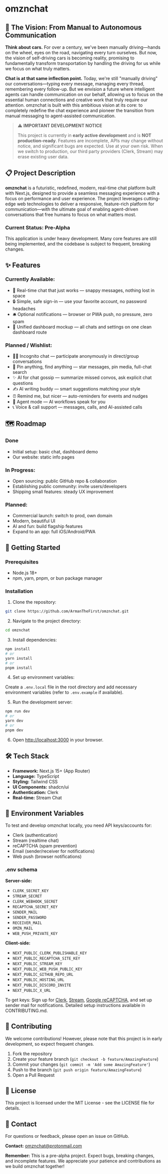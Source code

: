 # omznchat

## 🚗 The Vision: From Manual to Autonomous Communication

**Think about cars.** For over a century, we've been manually driving—hands on the wheel, eyes on the road, navigating every turn ourselves. But now, the vision of self-driving cars is becoming reality, promising to fundamentally transform transportation by handling the driving for us while we focus on what truly matters.

**Chat is at that same inflection point.** Today, we're still "manually driving" our conversations—typing every message, managing every thread, remembering every follow-up. But we envision a future where intelligent agents can handle communication on our behalf, allowing us to focus on the essential human connections and creative work that truly require our attention. omznchat is built with this ambitious vision at its core: to completely redefine the chat experience and pioneer the transition from manual messaging to agent-assisted communication.

> ⚠️ **IMPORTANT DEVELOPMENT NOTICE**
>
> This project is currently in **early active development** and is **NOT production-ready**. Features are incomplete, APIs may change without notice, and significant bugs are expected. Use at your own risk. When we switch to production, our third party providers (Clerk, Stream) may erase existing user data.

## 📋 Project Description

**omznchat** is a futuristic, redefined, modern, real-time chat platform built with Next.js, designed to provide a seamless messaging experience with a focus on performance and user experience. The project leverages cutting-edge web technologies to deliver a responsive, feature-rich platform for communication—with the ultimate goal of enabling agent-driven conversations that free humans to focus on what matters most.

### Current Status: Pre-Alpha

This application is under heavy development. Many core features are still being implemented, and the codebase is subject to frequent, breaking changes.

## ✨ Features

### Currently Available:

- 💬 Real-time chat that just works — snappy messages, nothing lost in space
- 🔒 Simple, safe sign-in — use your favorite account, no password headaches
- 🛎️ Optional notifications — browser or PWA push, no pressure, zero spam
- 🧭 Unified dashboard mockup — all chats and settings on one clean dashboard route

### Planned / Wishlist:

- 🕵️‍♂️ Incognito chat — participate anonymously in direct/group conversations
- 📌 Pin anything, find anything — star messages, pin media, full-chat search
- ✨ AI for chat gossip — summarize missed convos, ask explicit chat questions
- ✍️ AI writing buddy — smart suggestions matching your style
- ⏰ Remind me, but nicer — auto-reminders for events and nudges
- 🤖 Agent mode — AI workflows speak for you
- 📞 Voice & call support — messages, calls, and AI-assisted calls

## 🗺️ Roadmap

### Done

- Initial setup: basic chat, dashboard demo
- Our website: static info pages

### In Progress:

- Open sourcing: public GitHub repo & collaboration
- Establishing public community: invite users/developers
- Shipping small features: steady UX improvement

### Planned:

- Commercial launch: switch to prod, own domain
- Modern, beautiful UI
- AI and fun: build flagship features
- Expand to an app: full iOS/Android/PWA

## 🚀 Getting Started

### Prerequisites

- Node.js 18+
- npm, yarn, pnpm, or bun package manager

### Installation

1. Clone the repository:

```bash
git clone https://github.com/ArmanTheFirst/omznchat.git
```

2. Navigate to the project directory:

```bash
cd omznchat
```

3. Install dependencies:

```bash
npm install
# or
yarn install
# or
pnpm install
```

4. Set up environment variables:

Create a `.env.local` file in the root directory and add necessary environment variables (refer to `.env.example` if available).

5. Run the development server:

```bash
npm run dev
# or
yarn dev
# or
pnpm dev
```

6. Open [http://localhost:3000](http://localhost:3000) in your browser.

## 🛠️ Tech Stack

- **Framework:** Next.js 15+ (App Router)
- **Language:** TypeScript
- **Styling:** Tailwind CSS
- **UI Components:** shadcn/ui
- **Authentication:** Clerk
- **Real-time:** Stream Chat

## 🔧 Environment Variables

To test and develop omznchat locally, you need API keys/accounts for:

- Clerk (authentication)
- Stream (realtime chat)
- reCAPTCHA (spam prevention)
- Email (sender/receiver for notifications)
- Web push (browser notifications)

### .env schema

**Server-side:**

- `CLERK_SECRET_KEY`
- `STREAM_SECRET`
- `CLERK_WEBHOOK_SECRET`
- `RECAPTCHA_SECRET_KEY`
- `SENDER_MAIL`
- `SENDER_PASSWORD`
- `RECEIVER_MAIL`
- `OMZN_MAIL`
- `WEB_PUSH_PRIVATE_KEY`

**Client-side:**

- `NEXT_PUBLIC_CLERK_PUBLISHABLE_KEY`
- `NEXT_PUBLIC_RECAPTCHA_SITE_KEY`
- `NEXT_PUBLIC_STREAM_KEY`
- `NEXT_PUBLIC_WEB_PUSH_PUBLIC_KEY`
- `NEXT_PUBLIC_GITHUB_REPO_URL`
- `NEXT_PUBLIC_HOSTING_URL`
- `NEXT_PUBLIC_DISCORD_INVITE`
- `NEXT_PUBLIC_X_URL`

To get keys: Sign up for [Clerk](https://clerk.com/), [Stream](https://getstream.io/), [Google reCAPTCHA](https://www.google.com/recaptcha/), and set up sender mail for notifications. Detailed setup instructions available in CONTRIBUTING.md.

## 🤝 Contributing

We welcome contributions! However, please note that this project is in early development, so expect frequent changes.

1. Fork the repository
2. Create your feature branch (`git checkout -b feature/AmazingFeature`)
3. Commit your changes (`git commit -m 'Add some AmazingFeature'`)
4. Push to the branch (`git push origin feature/AmazingFeature`)
5. Open a Pull Request

## 📝 License

This project is licensed under the MIT License - see the LICENSE file for details.

## 📧 Contact

For questions or feedback, please open an issue on GitHub.

**Contact:** omznchat@protonmail.com

**Remember:** This is a pre-alpha project. Expect bugs, breaking changes, and incomplete features. We appreciate your patience and contributions as we build omznchat together!
